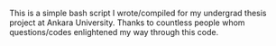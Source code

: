 This is a simple bash script I wrote/compiled for my undergrad thesis project at Ankara University. Thanks to countless people whom questions/codes enlightened my way through this code.
